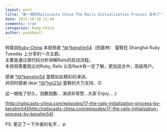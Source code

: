 ```yaml
---
layout: post
title: "新一期的Railscasts China The Rails Initialization Process 发布了"
date: 2012-10-18 11:44
comments: true
categories: Ruby-China
author: poshboytl
---
```

转载自[Ruby-China](http://ruby-china.org/topics/4838)
本视频是 [*@*kenshin54](/kenshin54 "@kenshin54")（田嘉林） 童鞋在 Shanghai
Ruby Tuesday 上分享的一次主题。\
 主要是通过源代码分析讲解Rails的启动流程。\
 本视频需要观众对Ruby, Rails 以及Rack有一定了解，更加适合中，高级用户。

感谢 [*@*kenshin54](/kenshin54 "@kenshin54") 童鞋如此精彩的演讲。\
 并同时感谢 dear [*@*lgn21st](/lgn21st "@lgn21st") 童鞋的大力支持.. :D

这一期拖了好久，抱歉抱歉... 演讲非常赞...大家 Enjoy... :)

[http://railscasts-china.com/episodes/17-the-rails-initialization-process-by-kenshin54](http://railscasts-china.com/episodes/17-the-rails-initialization-process-by-kenshin54)

PS: 更正了一下作者的名字... :p
